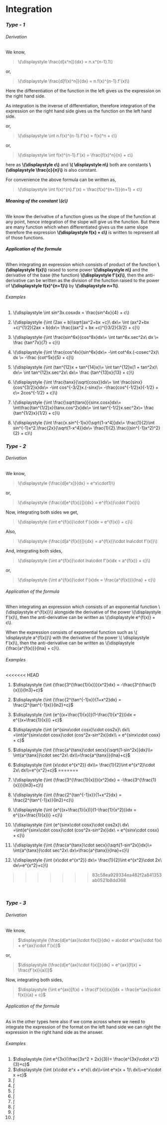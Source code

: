 # Integration

### *Type - 1*

###### *Derivation*

We know,

> \\(\displaystyle \frac{d[x^n]}{dx} = n.x^{n-1}.1\\)

or,

> \\(\displaystyle \frac{d[f(x)^n]}{dx} = n.f(x)^{n-1}.f'(x)\\)

Here the differentiation of the function in the left gives us the expression on the right hand side.

As integration is the inverse of differentiation, therefore integration of the expression on the right  hand side gives us the function on the left hand side.

or,

> \\(\displaystyle \int n.f(x)^{n-1}.f'(x) = f(x)^n + c\\)

or,

> \\(\displaystyle \int f(x)^{n-1}.f'(x) = \frac{f(x)^n}{n} + c\\)

here as **\\(\displaystyle c\\)** and **\\( \displaystyle n\\)** both are constants **\\(\displaystyle \frac{c}{n}\\)** is also constant.

For convenience the above formula can be written as,

> \\(\displaystyle \int f(x)^{n}.f'(x) = \frac{f(x)^{n+1}}{n+1} + c\\)



###### ***Meaning of the constant \\(c\\)***

We know the derivative of a function gives us the slope of the function at any point, hence integration of the slope will give us the function. But there are many function which when differentiated gives us the same slope therefore the expression **\\(\displaystyle f(x) + c\\)** is written to represent all of those functions. 

###### ***Application of the formula***

When integrating an expression which consists of product of the function **\\(\displaystyle f(x)\\)** raised to some power **\\(\displaystyle n\\)** and the derivative of the base (the function) **\\(\displaystyle f'(x)\\)**, then the anti-derivative can be written as the division of the function raised to the power of **\\(\displaystyle f(x)^{n+1}\\)** by **\\(\displaystyle n+1\\)**. 

###### *Examples*

1. \\(\displaystyle \int sin^3x.cosxdx = \frac{sin^4x}{4} + c\\)

2. \\(\displaystyle {\int (2ax + b)\sqrt{ax^2+bx +c}\ dx\\= \int (ax^2+bx +c)^{1/2}(2ax + b)dx\\= \frac{(ax^2 + bx +c)^{}3/2}{3/2} + c}\\)

3. \\(\displaystyle {\int \frac{sin^6x}{cos^8x}dx\\= \int tan^6x.sec^2x\ dx \\= \frac {tan^7x}{7} + c}\\)

4. \\(\displaystyle {\int \frac{cos^4x}{sin^6x}dx\\= -\int cot^4x.(-cosec^2x)\ dx \\= -\frac {cot^5x}{5} + c}\\)

5. \\(\displaystyle {\int (tan^{12}x + tan^{14}x)\\= \int tan^{12}x(1  +  tan^2x)\ dx\\= \int tan^{12}x.sec^2x\ dx\\= \frac {tan^{13}x}{13} + c}\\)

6. \\(\displaystyle {\int \frac{tanx}{\sqrt{cosx}}dx\\= \int \frac{sinx}{cos^{3/2}x}dx\\= -\int cos^{-3/2}x.(-sinx)\\= -\frac{cos^{-1/2}x}{-1/2} + c\\= 2cos^{-1/2}   + c}\\)

7. \\(\displaystyle {\int \frac{\sqrt{tanx}}{sinx.cosx}dx\\= \int\frac{tan^{1/2}x}{tanx.cos^2x}dx\\= \int tan^{-1/2}x.sec^2x\\= \frac {tan^{1/2}x}{1/2} + c}\\)

8. \\(\displaystyle {\int \frac{x.sin^{-1}x}{\sqrt{1-x^4}}dx\\= \frac{1}{2}\int sin^{-1}x^2.\frac{2x}{\sqrt{1-x^4}}dx\\= \frac{1}{2}.\frac{(sin^{-1}x^2)^2}{2} + c}\\)




### *Type - 2*

###### *Derivation*

We know,

> \\(\displaystyle {\frac{d[e^x]}{dx} = e^x\cdot1}\\)

or,

> \\(\displaystyle {\frac{d[e^{f(x)}]}{dx} = e^{f(x)}\cdot f'(x)}\\)

Now, integrating both sides we get,

> \\(\displaystyle {\int e^{f(x)}\cdot f'(x)dx = e^{f(x)} + c}\\)

Also,

> \\(\displaystyle {\frac{d[a^{f(x)}]}{dx} = a^{f(x)}\cdot lna\cdot f'(x)}\\)

And, integrating both sides,

> \\(\displaystyle {\int a^{f(x)}\cdot lna\cdot f'(x)dx = a^{f(x)} + c}\\)

or,

> \\(\displaystyle {\int a^{f(x)}\cdot f'(x)dx = \frac{a^{f(x)}}{lna} + c}\\)



###### *Application of the formula*

When integrating an expression which consists of an exponential function \\(\displaystyle e^{f(x)}\\) alongside the derivative of the power \\(\displaystyle f'(x)\\), then the anti-derivative can be written as \\(\displaystyle e^{f(x)} + c\\). 

When the expression consists of exponential function such as \\( \displaystyle a^{f(x)}\\) with the derivative of the power \\( \displaystyle f'(x)\\), then the anti-derivative can be written as \\(\displaystyle {\frac{a^{f(x)}}{lna} + c}\\). 

###### *Examples*

<<<<<<< HEAD
1. $\displaystyle {\int {\frac{3^{\frac{1}{x}}}{x^2}dx} = -\frac{3^{\frac{1}{x}}}{ln3}+c}$

2. $\displaystyle {\int {\frac{2^{tan^{-1}x}}{1+x^2}dx} = \frac{2^{tan^{-1}x}}{ln2}+c}$

3. $\displaystyle {\int {e^{(x+\frac{1}{x})}(1-\frac{1}{x^2})}dx = e^{(x+\frac{1}{x})} +c}$

4. $\displaystyle {\int {e^{sinx\cdot cosx}\cdot cos2x}\ dx\\ =\int{e^{sinx\cdot cosx}\cdot (cos^2x-sin^2x)}dx\\ = e^{sinx\cdot cosx} + c}$

5. $\displaystyle {\int {\frac{a^{tanx}\cdot secx}{\sqrt{1-sin^2x}}dx}\\= \int{a^{tanx}}\cdot sec^2x\ dx\\=\frac{a^{tanx}}{lna}+c}$

6. $\displaystyle {\int {x\cdot e^{x^2}} dx\\= \frac{1}{2}\int e^{x^2}\cdot 2x\ dx\\=e^{x^2}+c}$
=======
1. \\(\displaystyle {\int {\frac{3^{\frac{1}{x}}}{x^2}dx} = -\frac{3^{\frac{1}{x}}}{ln3}+c}\\)
2. \\(\displaystyle {\int {\frac{2^{tan^{-1}x}}{1+x^2}dx} = \frac{2^{tan^{-1}x}}{ln2}+c}\\)
3. \\(\displaystyle {\int {e^{(x+\frac{1}{x})}(1-\frac{1}{x^2})}dx = e^{(x+\frac{1}{x})} +c}\\)
4. \\(\displaystyle {\int {e^{sinx\cdot cosx}\cdot cos2x}\ dx\\ =\int{e^{sinx\cdot cosx}\cdot (cos^2x-sin^2x)}dx\\ = e^{sinx\cdot cosx} + c}\\)
5. \\(\displaystyle {\int {\frac{a^{tanx}\cdot secx}{\sqrt{1-sin^2x}}dx}\\= \int{a^{tanx}}\cdot sec^2x\ dx\\=\frac{a^{tanx}}{lna}+c}\\)
6. \\(\displaystyle {\int {x\cdot e^{x^2}} dx\\= \frac{1}{2}\int e^{x^2}\cdot 2x\ dx\\=e^{x^2}+c}\\)
>>>>>>> 83c58ea929334ea482f2a841353ab0521b8dd368

   ​


### *Type - 3*

###### *Derivation*

We know,

> $\displaystyle {\frac{d[e^{ax}\cdot f(x)]}{dx} = a\cdot e^{ax}\cdot f(x) + e^{ax}\cdot f'(x)}$

or,

> $\displaystyle {\frac{d[e^{ax}\cdot f(x)]}{dx} = e^{ax}[f(x) + \frac{f'(x)}{a}]}$

Now, integrating both sides,

> $\displaystyle {\int e^{ax}[f(x) + \frac{f'(x)}{a}]dx = \frac{e^{ax}\cdot f(x)}{a} + c}$



###### *Application of the formula*

As in the other types here also if we come across where we need to integrate the expression of the format on the left hand side we can right the expression in the right hand side as the answer.

 ###### *Examples*

1. $\displaystyle {\int e^{3x}(\frac{3x^2 + 2x}{3})= \frac{e^{3x}\cdot x^2}{3}+c}$
2. $\displaystyle {\int (x\cdot e^x + e^x)\ dx\\=\int e^x(x + 1)\ dx\\=e^x\cdot x +c}$
3. $\displaystyle {\int}$
4. $\displaystyle {\int }$
5. $\displaystyle {\int }$
6. $\displaystyle {\int }$
7. $\displaystyle {\int }$
8. $\displaystyle {\int }$
9. $\displaystyle {\int }$
10. $\displaystyle {\int }$